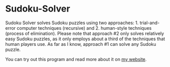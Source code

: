 # Sudoku-Solver
Sudoku Solver solves Sudoku puzzles using two approaches: 1. trial-and-error computer techniques (recursive) and 2. human-style techniques (process of elimination). Please note that approach #2 only solves relatively easy Sudoku puzzles, as it only employs about a third of the techniques that human players use. As far as I know, approach #1 can solve any Sudoku puzzle.

You can try out this program and read more about it on <a href="http://sethschori.com/dev/sudoku-solver">my website</a>.